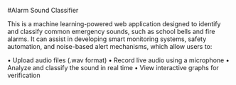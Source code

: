 #Alarm Sound Classifier

This is a machine learning-powered web application designed to identify and classify common emergency sounds, such as school bells and fire alarms.
It can assist in developing smart monitoring systems, safety automation, and noise-based alert mechanisms, which allow users to:

• Upload audio files (.wav format)
• Record live audio using a microphone
• Analyze and classify the sound in real time
• View interactive graphs for verification

